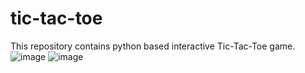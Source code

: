 # tic-tac-toe
This repository contains python based interactive Tic-Tac-Toe game.
![image](https://github.com/samyu0103/tic-tac-toe/assets/92156931/4838f8e8-a718-44dc-ac0f-34fc1bc2c177)
![image](https://github.com/samyu0103/tic-tac-toe/assets/92156931/420cd38e-30f5-4779-a74d-56ac8aaed575)



